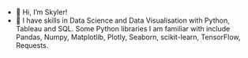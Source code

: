 - 👋 Hi, I’m Skyler!
- 👀 I have skills in Data Science and Data Visualisation with Python, Tableau and SQL. Some Python libraries I am familiar with include Pandas, Numpy, Matplotlib, Plotly, Seaborn, scikit-learn, TensorFlow, Requests. 

<!---
- 🌱 I’m currently learning Scikit and Tensorflow / looking to pick up a second programming language. Perhaps Javascript before diving into C++.
- 💞️ I’m looking to collaborate on ...
- 📫 How to reach me ...


skulu/skulu is a ✨ special ✨ repository because its `README.md` (this file) appears on your GitHub profile.
You can click the Preview link to take a look at your changes.
--->
